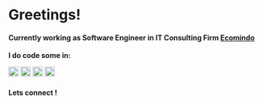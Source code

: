 <h1>Greetings!</h1>
<h4>Currently working as Software Engineer in IT Consulting Firm <a href="https://www.ecomindo.com/">Ecomindo</a></h4>

**I do code some in:**  

<code><img height="20" src="https://upload.wikimedia.org/wikipedia/commons/thumb/a/a7/React-icon.svg/1200px-React-icon.svg.png"></code>
<code><img height="20" src="https://upload.wikimedia.org/wikipedia/commons/thumb/4/4c/Typescript_logo_2020.svg/2048px-Typescript_logo_2020.svg.png"></code>
<code><img height="20" src="https://nodejs.org/static/images/logos/nodejs-new-pantone-white.svg"></code> 
<code><img height="20" src="https://w7.pngwing.com/pngs/566/160/png-transparent-golang-hd-logo-thumbnail.png"></code> 


<h4>Lets connect !</h4>
